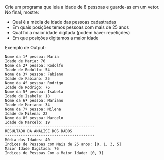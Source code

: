 Crie um programa que leia a idade de 8 pessoas e guarde-as em um vetor. No
final, mostre:
- Qual é a média de idade das pessoas cadastradas
- Em quais posições temos pessoas com mais de 25 anos
- Qual foi a maior idade digitada (podem haver repetições)
- Em que posições digitamos a maior idade

Exemplo de Output:
~~~
Nome da 1ª pessoa: Maria
Idade de Maria: 76
Nome da 2ª pessoa: Rodolfo
Idade de Rodolfo: 54
Nome da 3ª pessoa: Fabiano
Idade de Fabiano: 25
Nome da 4ª pessoa: Rodrigo
Idade de Rodrigo: 76
Nome da 5ª pessoa: Isabela
Idade de Isabela: 18
Nome da 6ª pessoa: Mariano
Idade de Mariano: 34
Nome da 7ª pessoa: Milena
Idade de Milena: 22
Nome da 8ª pessoa: Marcelo
Idade de Marcelo: 19
----------------------------------------
RESULTADO DA ANÁLISE DOS DADOS
----------------------------------------
Média das Idades: 40
Índices de Pessoas com Mais de 25 anos: [0, 1, 3, 5]
Maior Idade Digitada: 76
Índices de Pessoas Com a Maior Idade: [0, 3]
~~~